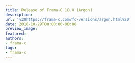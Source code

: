 ```yaml
---
title: Release of Frama-C 18.0 (Argon)
description:
url: '%20https://frama-c.com/fc-versions/argon.html%20'
date: 2018-10-29T00:00:00-00:00
preview_image:
featured:
authors:
- frama-c
tags:
- frama-c
---
```



